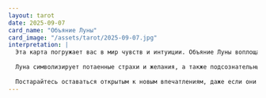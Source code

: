 ```yaml
---
layout: tarot
date: 2025-09-07
card_name: "Объяние Луны"
card_image: "/assets/tarot/2025-09-07.jpg"
interpretation: |
  Эта карта погружает вас в мир чувств и интуиции. Объяние Луны воплощает в себе магию и тайну, которые окружают нас в нашем повседневном существовании. Сегодня вы можете ощутить сильное влечение к внутреннему миру и нестандартным решениям. Это время, когда интуиция будет вашим надежным компасом; доверьтесь ей, поскольку она может привести вас к сокровенным истинам и глубоким озарениям.
  
  Луна символизирует потаенные страхи и желания, а также подсознательные стремления. Возможно, вы столкнетесь с ситуациями, когда прежние страхи всплывут на поверхность, и это станет возможностью для трансформации. Не бойтесь исследовать темные уголки своего сознания — именно там скрыты ключи к вашему личному росту.
  
  Постарайтесь оставаться открытым к новым впечатлениям, даже если они выглядят запутанными или неопределенными. В течение дня могут возникнуть неожиданные повороты, которые будут вызывать у вас сомнения, но помните, что именно в этом хаосе можно найти новые пути и решения. Откройтесь новым возможностям, и не забывайте, что Луна всегда освещает путь, даже в темноте.
---
```

